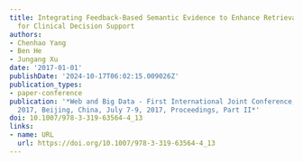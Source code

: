 ```yaml
---
title: Integrating Feedback-Based Semantic Evidence to Enhance Retrieval Effectiveness
  for Clinical Decision Support
authors:
- Chenhao Yang
- Ben He
- Jungang Xu
date: '2017-01-01'
publishDate: '2024-10-17T06:02:15.009026Z'
publication_types:
- paper-conference
publication: '*Web and Big Data - First International Joint Conference, APWeb-WAIM
  2017, Beijing, China, July 7-9, 2017, Proceedings, Part II*'
doi: 10.1007/978-3-319-63564-4_13
links:
- name: URL
  url: https://doi.org/10.1007/978-3-319-63564-4_13
---
```

